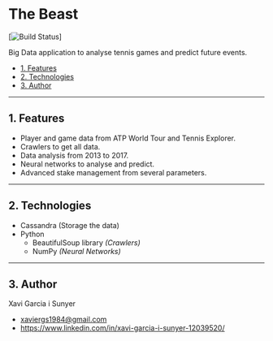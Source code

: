 The Beast
=================

[![Build Status](https://travis-ci.org/xavigs/the-beast.svg?branch=master)]

Big Data application to analyse tennis games and predict future events.

* [1. Features](#block1)
* [2. Technologies](#block2)
* [3. Author](#block3)

---

<a name="block1"></a>
## 1. Features

- Player and game data from ATP World Tour and Tennis Explorer.
- Crawlers to get all data.
- Data analysis from 2013 to 2017.
- Neural networks to analyse and predict.
- Advanced stake management from several parameters.

---

<a name="block2"></a>
## 2. Technologies

- Cassandra (Storage the data)
- Python
  - BeautifulSoup library *(Crawlers)*
  - NumPy *(Neural Networks)*

---

<a name="block3"></a>
## 3. Author
Xavi Garcia i Sunyer
 - <xaviergs1984@gmail.com>
 - https://www.linkedin.com/in/xavi-garcia-i-sunyer-12039520/
